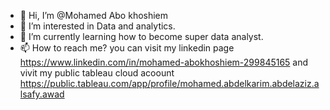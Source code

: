 - 👋 Hi, I’m @Mohamed Abo khoshiem
- 👀 I’m interested in Data and analytics.
- 🌱 I’m currently learning how to become super data analyst.
- 📫 How to reach me? 
       you can visit my linkedin page <https://www.linkedin.com/in/mohamed-abokhoshiem-299845165>
       and vivit my public tableau cloud acoount <https://public.tableau.com/app/profile/mohamed.abdelkarim.abdelaziz.alsafy.awad>

<!---
Mokhoshiem/Mokhoshiem is a ✨ special ✨ repository because its `README.md` (this file) appears on your GitHub profile.
You can click the Preview link to take a look at your changes.
--->
